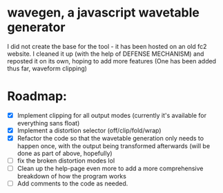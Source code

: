 # wavegen, a javascript wavetable generator
I did not create the base for the tool - it has been hosted on an old fc2 website. I cleaned it up (with the help of DEFENSE MECHANISM) and reposted it on its own, hoping to add more features (One has been added thus far, waveform clipping)

# Roadmap:
- [x] Implement clipping for all output modes (currently it's available for everything sans float)
- [x] Implement a distortion selector (off/clip/fold/wrap)
- [x] Refactor the code so that the wavetable generation only needs to happen once, with the output being transformed afterwards (will be done as part of above, hopefully)
- [ ] fix the broken distortion modes lol
- [ ] Clean up the help-page even more to add a more comprehensive breakdown of how the program works
- [ ] Add comments to the code as needed.

